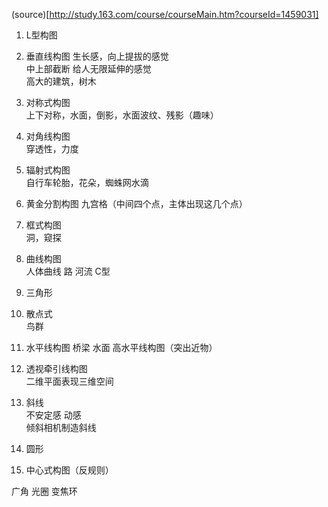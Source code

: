 (source)[http://study.163.com/course/courseMain.htm?courseId=1459031]

1. L型构图
2. 垂直线构图  生长感，向上提拔的感觉  
中上部截断  给人无限延伸的感觉  
高大的建筑，树木
3. 对称式构图  
上下对称，水面，倒影，水面波纹、残影（趣味）

4. 对角线构图  
穿透性，力度
5. 辐射式构图  
自行车轮胎，花朵，蜘蛛网水滴
6. 黄金分割构图 九宫格（中间四个点，主体出现这几个点）    
7. 框式构图  
洞，窥探
8. 曲线构图  
人体曲线  路  河流
C型  
9. 三角形  
10. 散点式  
鸟群  
11. 水平线构图
桥梁 水面
高水平线构图（突出近物）
12. 透视牵引线构图  
二维平面表现三维空间  
13. 斜线  
不安定感 动感  
倾斜相机制造斜线
14. 圆形 
15. 中心式构图（反规则）  


广角
光圈
变焦环

  
 